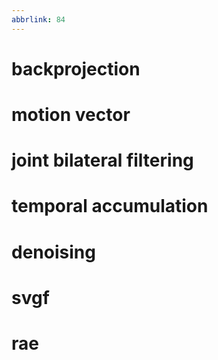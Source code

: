 ```yaml
---
abbrlink: 84
---
```

# backprojection

# motion vector

# joint bilateral filtering

# temporal accumulation

# denoising

# svgf

# rae